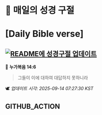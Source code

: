 # 🙏 매일의 성경 구절
# [Daily Bible verse]
## [![README에 성경구절 업데이트](https://github.com/DONGSUKA/first_test/actions/workflows/update-readme-bible.yml/badge.svg)](https://github.com/DONGSUKA/first_test/actions/workflows/update-readme-bible.yml)
<!-- START_BIBLE_VERSE -->
📖 **누가복음 14:6**
> 그들이 이에 대하여 대답하지 못하니라

🕊️ _업데이트 시각: 2025-09-14 07:27:30 KST_
  <!-- END_BIBLE_VERSE -->
## GITHUB_ACTION
